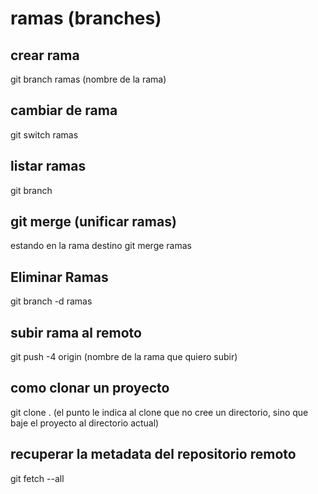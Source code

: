 # ramas (branches)

## crear rama
git branch ramas (nombre de la rama)

## cambiar de rama
git switch ramas


## listar ramas
git branch

## git merge (unificar ramas)
estando en la rama destino
git merge ramas

## Eliminar Ramas
git branch -d ramas

## subir rama al remoto
git push -4 origin (nombre de la rama que quiero subir)

## como clonar un proyecto
git clone <url del repositorio> .  (el punto le indica al clone que no cree un directorio, sino que baje el proyecto al directorio actual)


## recuperar la metadata del repositorio remoto
git fetch --all
